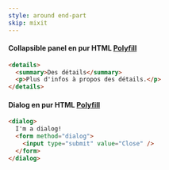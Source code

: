 ```yaml
---
style: around end-part
skip: mixit
---
```


#### Collapsible panel en pur HTML [Polyfill](https://github.com/chemerisuk/better-details-polyfill/)

```html
<details>
  <summary>Des détails</summary>
  <p>Plus d'infos à propos des détails.</p>
</details>
```

#### Dialog en pur HTML [Polyfill](https://github.com/GoogleChrome/dialog-polyfill)
```html
<dialog>
  I'm a dialog!
  <form method="dialog">
    <input type="submit" value="Close" />
  </form>
</dialog>
```


